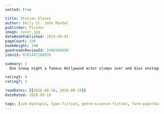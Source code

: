 ```yaml
---
vetted: true

title: Station Eleven
author: Emily St. John Mandel
publisher: Picador
image: cover.jpg
dateBookPublished: 2014-09-01
pageCount: 339
bookHeight: 198
goodreadsReviewId: 2498186690
isbn13: 9781447268970

summary: |
  One snowy night a famous Hollywood actor slumps over and dies onstage during a production of King Lear. Hours later, the world as we know it begins to dissolve. Moving back and forth in time — from the actor's early days as a film star to fifteen years in the future, when a theatre troupe known as the Traveling Symphony roams the wasteland of what remains—this suspenseful, elegiac, spellbinding novel charts the strange twists of fate that connect five people: the actor, the man who tried to save him, the actor's first wife, his oldest friend, and a young actress with the Traveling Symphony, caught in the crosshairs of a dangerous self-proclaimed prophet.

rating5: 4
rating7: 5

readDates: [[2018-08-18, 2018-08-19]]
dateRated: 2018-08-19

tags: [sub-dystopia, type-fiction, genre-science-fiction, form-paperback]
---
```

